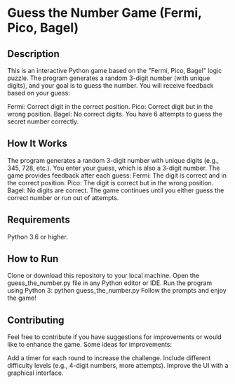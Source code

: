 # Guess the Number Game (Fermi, Pico, Bagel)
## Description
This is an interactive Python game based on the "Fermi, Pico, Bagel" logic puzzle. The program generates a random 3-digit number (with unique digits), and your goal is to guess the number. You will receive feedback based on your guess:

Fermi: Correct digit in the correct position.
Pico: Correct digit but in the wrong position.
Bagel: No correct digits.
You have 6 attempts to guess the secret number correctly.

## How It Works
The program generates a random 3-digit number with unique digits (e.g., 345, 728, etc.).
You enter your guess, which is also a 3-digit number.
The game provides feedback after each guess:
Fermi: The digit is correct and in the correct position.
Pico: The digit is correct but in the wrong position.
Bagel: No digits are correct.
The game continues until you either guess the correct number or run out of attempts.

## Requirements
  Python 3.6 or higher.
## How to Run
Clone or download this repository to your local machine.
Open the guess_the_number.py file in any Python editor or IDE.
Run the program using Python 3:
  python guess_the_number.py
Follow the prompts and enjoy the game!
## Contributing
Feel free to contribute if you have suggestions for improvements or would like to enhance the game. Some ideas for improvements:

Add a timer for each round to increase the challenge.
Include different difficulty levels (e.g., 4-digit numbers, more attempts).
Improve the UI with a graphical interface.
